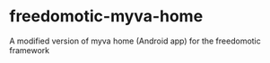 # freedomotic-myva-home
A modified version of myva home (Android app) for the freedomotic framework

